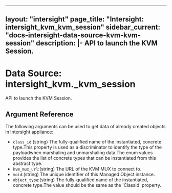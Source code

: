 
---
layout: "intersight"
page_title: "Intersight: intersight_kvm_kvm_session"
sidebar_current: "docs-intersight-data-source-kvm-kvm-session"
description: |-
API to launch the KVM Session.
---

# Data Source: intersight_kvm._kvm_session
API to launch the KVM Session.
## Argument Reference
The following arguments can be used to get data of already created objects in Intersight appliance:
* `class_id`:(string) The fully-qualified name of the instantiated, concrete type.This property is used as a discriminator to identify the type of the payloadwhen marshaling and unmarshaling data.The enum values provides the list of concrete types that can be instantiated from this abstract type. 
* `kvm_mux_url`:(string) The URL of the KVM MUX to connect to. 
* `moid`:(string) The unique identifier of this Managed Object instance. 
* `object_type`:(string) The fully-qualified name of the instantiated, concrete type.The value should be the same as the 'ClassId' property. 
